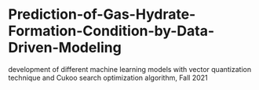 # Prediction-of-Gas-Hydrate-Formation-Condition-by-Data-Driven-Modeling
development of different machine learning models with vector quantization technique and Cukoo search optimization algorithm, Fall 2021
